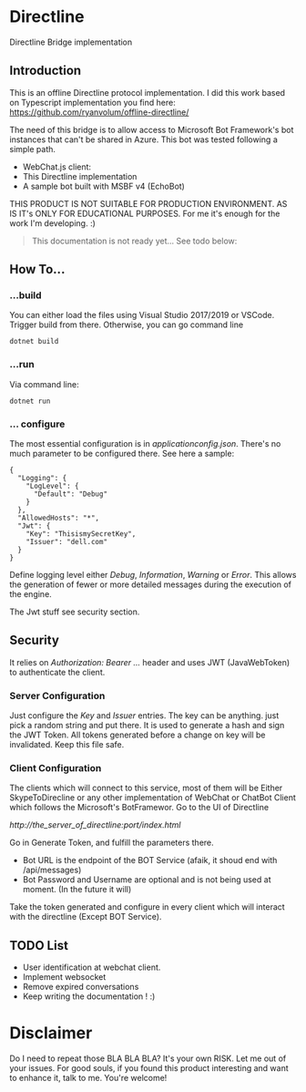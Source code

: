 # Directline
Directline Bridge implementation 

## Introduction

This is an offline Directline protocol implementation. I did this work based on Typescript implementation you find here: https://github.com/ryanvolum/offline-directline/

The need of this bridge is to allow access to Microsoft Bot Framework's bot instances that can't be shared in Azure. This bot was tested following a simple path. 
- WebChat.js client: 
- This Directline implementation
- A sample bot built with MSBF v4 (EchoBot)

THIS PRODUCT IS NOT SUITABLE FOR PRODUCTION ENVIRONMENT. AS IS IT's ONLY FOR EDUCATIONAL PURPOSES. 
For me it's enough for the work I'm developing. :)

> This documentation is not ready yet... See todo below:

## How To...

### ...build
You can either load the files using Visual Studio 2017/2019 or VSCode. Trigger build from there. Otherwise, you can go command line

```
dotnet build
```

### ...run

Via command line:

```
dotnet run
```

### ... configure

The most essential configuration is in *applicationconfig.json*. There's no much parameter to be configured there. See here a sample:
```
{
  "Logging": {
    "LogLevel": {
      "Default": "Debug"
    }
  },
  "AllowedHosts": "*",
  "Jwt": {
    "Key": "ThisismySecretKey",
    "Issuer": "dell.com"
  }
}
```

Define logging level either *Debug*, *Information*, *Warning* or *Error*. This allows the generation of fewer or more detailed messages during the execution of the engine.

The Jwt stuff see security section.

## Security

It relies on *Authorization: Bearer ...* header and uses JWT (JavaWebToken) to authenticate the client.

### Server Configuration

Just configure the *Key* and *Issuer* entries. The key can be anything. just pick a random string and put there. It is used to generate a hash and sign the JWT Token. All tokens generated before a change on key will be invalidated. Keep this file safe.

### Client Configuration

The clients which will connect to this service, most of them will be Either SkypeToDirecline or any other implementation of WebChat or ChatBot Client which follows the Microsoft's BotFramewor. Go to the UI of Directline

*http://the_server_of_directline:port/index.html*

Go in Generate Token, and fulfill the parameters there.

- Bot URL is the endpoint of the BOT Service (afaik, it shoud end with /api/messages)
- Bot Password and Username are optional and is not being used at moment. (In the future it will)

Take the token generated and configure in every client which will interact with the directline (Except BOT Service).

## TODO List

- User identification at webchat client.
- Implement websocket
- Remove expired conversations
- Keep writing the documentation ! :)

# Disclaimer

Do I need to repeat those BLA BLA BLA? It's your own RISK. Let me out of your issues. For good souls, if you found this product interesting and want to enhance it, talk to me. You're welcome!
